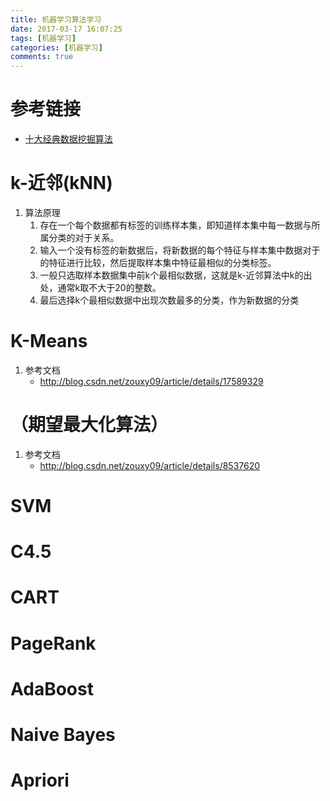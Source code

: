 ```yaml
---
title: 机器学习算法学习
date: 2017-03-17 16:07:25
tags: [机器学习]
categories: [机器学习]
comments: true
---
```

# 参考链接
* [十大经典数据挖掘算法](http://www.cnblogs.com/en-heng/p/5000628.html)<!--more-->

# k-近邻(kNN)
1. 算法原理
	1. 存在一个每个数据都有标签的训练样本集，即知道样本集中每一数据与所属分类的对于关系。
	1. 输入一个没有标签的新数据后，将新数据的每个特征与样本集中数据对于的特征进行比较，然后提取样本集中特征最相似的分类标签。
	1. 一般只选取样本数据集中前k个最相似数据，这就是k-近邻算法中k的出处，通常k取不大于20的整数。
	1. 最后选择k个最相似数据中出现次数最多的分类，作为新数据的分类

# K-Means
1. 参考文档
	* <http://blog.csdn.net/zouxy09/article/details/17589329>

# （期望最大化算法）
1. 参考文档	
	* <http://blog.csdn.net/zouxy09/article/details/8537620>

# SVM
# C4.5
# CART
# PageRank
# AdaBoost
# Naive Bayes
# Apriori